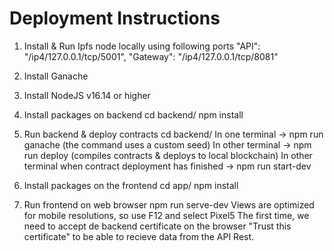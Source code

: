 # Deployment Instructions

1. Install & Run Ipfs node locally using following ports
   "API": "/ip4/127.0.0.1/tcp/5001",
   "Gateway": "/ip4/127.0.0.1/tcp/8081"

2. Install Ganache

3. Install NodeJS v16.14 or higher

4. Install packages on backend
   cd backend/
   npm install

5. Run backend & deploy contracts
   cd backend/
   In one terminal -> npm run ganache (the command uses a custom seed)
   In other terminal -> npm run deploy (compiles contracts & deploys to local blockchain)
   In other terminal when contract deployment has finished -> npm run start-dev

6. Install packages on the frontend
   cd app/
   npm install

7. Run frontend on web browser
   npm run serve-dev
   Views are optimized for mobile resolutions, so use F12 and select Pixel5
   The first time, we need to accept de backend certificate on the browser "Trust this certificate" to be able to recieve data from the API Rest.
